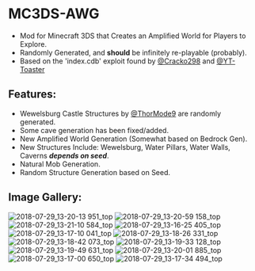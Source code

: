 # MC3DS-AWG
- Mod for Minecraft 3DS that Creates an Amplified World for Players to Explore. 
- Randomly Generated, and **should** be infinitely re-playable (probably).
- Based on the 'index.cdb' exploit found by [@Cracko298](https://github.com/Cracko298) and [@YT-Toaster](https://github.com/YT-Toaster)

## Features:
- Wewelsburg Castle Structures by [@ThorMode9]() are randomly generated.
- Some cave generation has been fixed/added.
- New Amplified World Generation (Somewhat based on Bedrock Gen).
- New Structures Include: Wewelsburg, Water Pillars, Water Walls, Caverns ***depends on seed***.
- Natural Mob Generation.
- Random Structure Generation based on Seed.

## Image Gallery:
![2018-07-29_13-20-13 951_top](https://github.com/Cracko298/MC3DS-AWG/assets/78656905/ba0b89f5-70c5-48c7-b9f0-8ed3293587de)
![2018-07-29_13-20-59 158_top](https://github.com/Cracko298/MC3DS-AWG/assets/78656905/6d2d0eb0-8427-4f27-a7c1-72c5c29f60ed)
![2018-07-29_13-21-10 584_top](https://github.com/Cracko298/MC3DS-AWG/assets/78656905/559fc9a1-a347-483b-875d-084db73614b4)
![2018-07-29_13-16-25 405_top](https://github.com/Cracko298/MC3DS-AWG/assets/78656905/e4c8c1b0-3608-44b5-84a5-5fa103c01d6b)
![2018-07-29_13-17-10 041_top](https://github.com/Cracko298/MC3DS-AWG/assets/78656905/8cec12f6-df0e-439a-ac3c-a9324b540c29)
![2018-07-29_13-18-26 331_top](https://github.com/Cracko298/MC3DS-AWG/assets/78656905/49ca17f6-be77-40ab-acd3-c1d24a816775)
![2018-07-29_13-18-42 073_top](https://github.com/Cracko298/MC3DS-AWG/assets/78656905/72ab0fa9-727e-4c6c-86ff-b0726cda7fce)
![2018-07-29_13-19-33 128_top](https://github.com/Cracko298/MC3DS-AWG/assets/78656905/afc0e6f5-5dcf-4b08-9039-359067d4ebac)
![2018-07-29_13-19-49 631_top](https://github.com/Cracko298/MC3DS-AWG/assets/78656905/f2d7cb6d-5487-49c5-83f6-600147449e06)
![2018-07-29_13-20-01 885_top](https://github.com/Cracko298/MC3DS-AWG/assets/78656905/cb134496-9cd7-490c-ae78-a925475151c1)
![2018-07-29_13-17-00 650_top](https://github.com/Cracko298/MC3DS-AWG/assets/78656905/b555b188-83b8-4fd0-9f32-03430b131d96)
![2018-07-29_13-17-34 494_top](https://github.com/Cracko298/MC3DS-AWG/assets/78656905/e4bb8f95-3598-4796-b30b-7c622ffca6ab)
